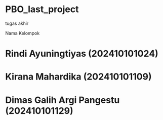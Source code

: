 # PBO_last_project
tugas akhir

Nama Kelompok
# Rindi Ayuningtiyas (202410101024)
# Kirana Mahardika (202410101109)
# Dimas Galih Argi Pangestu (202410101129)
